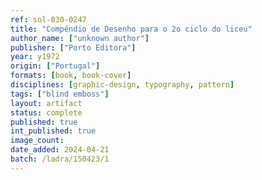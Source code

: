 ```yaml
---
ref: sol-030-0247
title: "Compêndio de Desenho para o 2o ciclo do liceu"
author_name: ["unknown author"]
publisher: ["Porto Editora"]
year: y1972
origin: ["Portugal"]
formats: [book, book-cover]
disciplines: [graphic-design, typography, pattern]
tags: ["blind emboss"]
layout: artifact
status: complete
published: true
int_published: true
image_count:
date_added: 2024-04-21
batch: /ladra/150423/1
---
```


